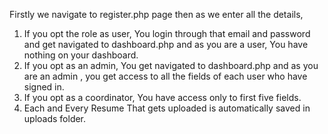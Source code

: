 Firstly we navigate to register.php page then as we enter all the details,
1. If you opt the role as user, You login through that email and password and get navigated to dashboard.php and as you are a user, You have nothing on your dashboard.
2. If you opt as an admin, You get navigated to dashboard.php and as you are an admin , you get access to all the fields of each user who have signed in.
3. If you opt as a coordinator, You have access only to first five fields.
4. Each and Every Resume That gets uploaded is automatically saved in uploads folder.
   
